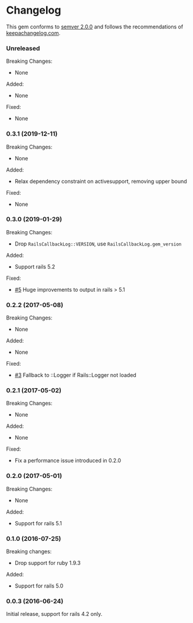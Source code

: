 # Changelog

This gem conforms to [semver 2.0.0][1] and follows the recommendations of
[keepachangelog.com][2].

### Unreleased

Breaking Changes:

- None

Added:

- None

Fixed:

- None

### 0.3.1 (2019-12-11)

Breaking Changes:

- None

Added:

- Relax dependency constraint on activesupport, removing upper bound

Fixed:

- None

### 0.3.0 (2019-01-29)

Breaking Changes:

- Drop `RailsCallbackLog::VERSION`, use `RailsCallbackLog.gem_version`

Added:

- Support rails 5.2

Fixed:

- [#5](https://github.com/jaredbeck/rails-callback_log/pull/5)
  Huge improvements to output in rails > 5.1

### 0.2.2 (2017-05-08)

Breaking Changes:

- None

Added:

- None

Fixed:

- [#3](https://github.com/jaredbeck/rails-callback_log/pull/3)
  Fallback to ::Logger if Rails::Logger not loaded

### 0.2.1 (2017-05-02)

Breaking Changes:

- None

Added:

- None

Fixed:

- Fix a performance issue introduced in 0.2.0

### 0.2.0 (2017-05-01)

Breaking Changes:

- None

Added:

- Support for rails 5.1

### 0.1.0 (2016-07-25)

Breaking changes:

- Drop support for ruby 1.9.3

Added:

- Support for rails 5.0

### 0.0.3 (2016-06-24)

Initial release, support for rails 4.2 only.

[1]: http://semver.org/
[2]: http://keepachangelog.com/
